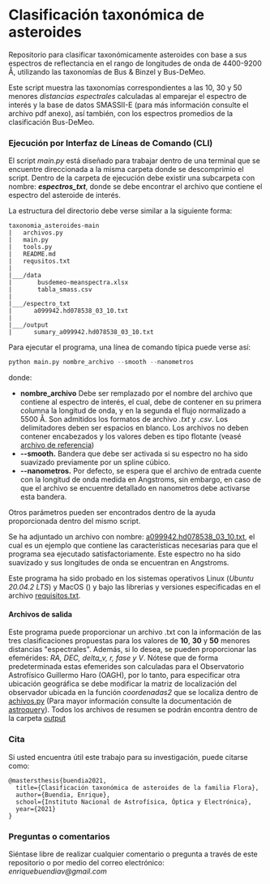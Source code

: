 # Clasificación taxonómica de asteroides
Repositorio para clasificar taxonómicamente asteroides con base a sus espectros de reflectancia en el rango de longitudes de onda de 4400-9200 Å, utilizando las taxonomías de Bus &amp; Binzel y Bus-DeMeo. 

Este script muestra las taxonomías correspondientes a las 10, 30 y 50 menores _distancias espectrales_ calculadas al emparejar el espectro de interés y la base de datos SMASSII-E (para más información consulte el archivo pdf anexo), así también, con los espectros promedios de la clasificación Bus-DeMeo.    

### **Ejecución por Interfaz de Líneas de Comando (CLI)**

El script _main.py_ está diseñado para trabajar dentro de una terminal que se encuentre direccionada a la misma carpeta donde se descomprimio el script. Dentro de la carpeta de ejecución debe existir una subcarpeta con nombre: **_espectros_txt_**, donde se debe encontrar el archivo que contiene el espectro del asteroide de interés. 

La estructura del directorio debe verse similar a la siguiente forma:
```
taxonomia_asteroides-main
|   archivos.py
|   main.py
|   tools.py
|   README.md
|   requsitos.txt
|
|___/data
|       busdemeo-meanspectra.xlsx
|       tabla_smass.csv
|
|___/espectro_txt
|      a099942.hd078538_03_10.txt
|
|___/output
|      sumary_a099942.hd078538_03_10.txt
```

Para ejecutar el programa, una línea de comando típica puede verse así:

```python
python main.py nombre_archivo --smooth --nanometros
```

donde:
+ **nombre_archivo** Debe ser remplazado por el nombre del archivo que contiene al espectro de interés, el cual, debe de contener en su primera columna la longitud de onda, y en la segunda el flujo normalizado a 5500 Å. Son admitidos los formatos de archivo _.txt_ y _.csv_. Los delimitadores deben ser espacios en blanco. Los archivos no deben contener encabezados y los valores deben es tipo flotante (veasé [archivo de referencia](https://github.com/enriquebuendia/taxonomia_asteroides/blob/main/espectro_txt/a099942.hd078538_03_10.txt))  
+ **--smooth.** Bandera que debe ser activada si su espectro no ha sido suavizado previamente por un spline cúbico.
+ **--nanometros.** Por defecto, se espera que el archivo de entrada cuente con la longitud de onda medida en Angstroms, sin embargo, en caso de que el archivo se encuentre detallado en nanometros debe activarse esta bandera.

Otros parámetros pueden ser encontrados dentro de la ayuda proporcionada dentro del mismo script.

Se ha adjuntado un archivo con nombre: [a099942.hd078538_03_10.txt](https://github.com/enriquebuendia/taxonomia_asteroides/blob/main/espectro_txt/a099942.hd078538_03_10.txt), el cual es un ejemplo que contiene las características necesarias para que el programa sea ejecutado satisfactoriamente. Este espectro no ha sido suavizado y sus longitudes de onda se encuentran  en Angstroms.  

Este programa ha sido probado en los sistemas operativos Linux (_Ubuntu 20.04.2 LTS_) y MacOS () y bajo las librerias y versiones especificadas en el archivo [requisitos.txt](https://github.com/enriquebuendia/taxonomia_asteroides/blob/main/requisitos.txt).

#### **Archivos de salida**

Este programa puede proporcionar un archivo .txt con la información de las tres clasificaciones propuestas para los valores de **10**, **30** y **50** menores distancias "espectrales". Además, si lo desea, se pueden proporcionar las efemérides: _RA, DEC, delta_v, r, fase y V_. Nótese que de forma predeterminada estas efemerides son calculadas para el Observatorio Astrofísico Guillermo Haro (OAGH), por lo tanto, para especificar otra ubicación geográfica se debe modificar la matriz de localización del observador ubicada en la función _coordenadas2_ que se localiza dentro de [achivos.py](https://github.com/enriquebuendia/taxonomia_asteroides/blob/main/archivos.py) (Para mayor información  consulte la documentación de [astroquery](https://astroquery.readthedocs.io/en/latest/mpc/mpc.html)). Todos los archivos de resumen se podrán encontra dentro de la carpeta [output]()
      

### **Cita**

Si usted encuentra útil este trabajo para su investigación, puede citarse como:
```
@mastersthesis{buendia2021,
  title={Clasificación taxonómica de asteroides de la familia Flora},
  author={Buendia, Enrique},
  school={Instituto Nacional de Astrofísica, Óptica y Electrónica},
  year={2021}
}
```
### Preguntas o comentarios ###

Siéntase libre de realizar cualquier comentario o pregunta a través de este repositorio o por medio del correo electrónico: _enriquebuendiav@gmail.com_  
